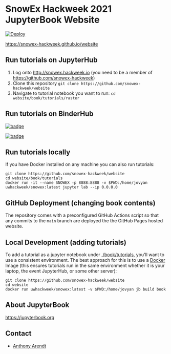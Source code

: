 # SnowEx Hackweek 2021 JupyterBook Website
[![Deploy](https://github.com/snowex-hackweek/website/actions/workflows/deploy.yaml/badge.svg)](https://github.com/snowex-hackweek/website/actions/workflows/deploy.yaml)

https://snowex-hackweek.github.io/website

## Run tutorials on JupyterHub
  1. Log onto http://snowex.hackweek.io (you need to be a member of https://github.com/snowex-hackweek)
  2. Clone this repository `git clone https://github.com/snowex-hackweek/website`
  3. Navigate to tutorial notebook you want to run: `cd website/book/tutorials/raster`

## Run tutorials on BinderHub
[![badge](https://img.shields.io/static/v1.svg?logo=Jupyter&label=PangeoBinderAWS&message=us-west-2&color=orange)](https://aws-uswest2-binder.pangeo.io/v2/gh/snowex-hackweek/docker-image/main?urlpath=git-pull%3Frepo%3Dhttps%253A%252F%252Fgithub.com%252Fsnowex-hackweek%252Fwebsite%26urlpath%3Dlab%252Ftree%252Fwebsite/book/tutorials%252F%26branch%3Dmain)

[![badge](https://img.shields.io/static/v1.svg?logo=Jupyter&label=MyBinder.org&message=gcp-central&color=blue)](https://gke.mybinder.org/v2/gh/snowex-hackweek/docker-image/main?urlpath=git-pull%3Frepo%3Dhttps%253A%252F%252Fgithub.com%252Fsnowex-hackweek%252Fwebsite%26urlpath%3Dlab%252Ftree%252Fwebsite/book/tutorials%252F%26branch%3Dmain)

## Run tutorials locally
If you have Docker installed on any machine you can also run tutorials:
```
git clone https://github.com/snowex-hackweek/website
cd website/book/tutorials
docker run -it --name SNOWEX -p 8888:8888 -v $PWD:/home/jovyan uwhackweek/snowex:latest jupyter lab --ip 0.0.0.0
```

## GitHub Deployment (changing book contents)
The repository comes with a preconfigured GitHub Actions script so that any commits to the `main` branch are deployed the the GitHub Pages hosted website.

## Local Development (adding tutorials)
To add a tutorial as a jupyter notebook under [./book/tutorials](./book/tutorials), you'll want to use a consistent environment. The best approach for this is to use a [Docker](https://docs.docker.com/get-docker/) Image (this ensures tutorials run in the same environment whether it is your laptop, the event JupyterHub, or some other server):
```
git clone https://github.com/snowex-hackweek/website
cd website
docker run uwhackweek/snowex:latest -v $PWD:/home/jovyan jb build book
```

## About JupyterBook
https://jupyterbook.org

## Contact
* [Anthony Arendt](mailto:arendta@uw.edu)
